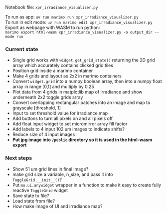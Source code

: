 Notebook file: `xpr_irradiance_visualizer.py`

To run as app: `uv run marimo run xpr_irradiance_visualizer.py`  
To run in edit mode: `uv run marimo edit xpr_irradiance_visualizer.py`  
Export as webpage with WASM to run python:  
  `marimo export html-wasm xpr_irradiance_visualizer.py -o output_dir --mode run`

### Current state
- Single grid works with `widget.get_grid_state()` returning the 2D grid array which accurately contains clicked grid tiles
- Position grid inside a marimo container
- Make 4 grids and layout as 2x2 in marimo containers
- Convert `widget.grid` into a numpy boolean array, then into a numpy float array in range [0,1] and multiply by 0.25
- Plot data from 4 grids in matplotlib map of irradiance and show underneath 2x2 toggle grids array
- Convert overlapping rectangular patches into an image and map to grayscale [threshold, 1]
- Input to set threshold value for irradiance map
- Add buttons to turn all pixels on and all pixels off
- Add float input widget to set micromirror array fill factor
- Add labels to 4 input 102 um images to indicate shifts?
- Reduce size of 4 input images
- **Put jpg image into `/public` directory so it is used in the html-wasm export**

### Next steps
- Show 51 um grid lines in final image?
- make grid size a variable, n_size, and pass it into `ToggleGrid.__init__()`?
- Put `mo.ui.anywidget` wrapper in a function to make it easy to create fully reactive `ToggleGrid` widget
- Save state to file?
- Load state from file?
- How make image of UI and irradiance map?

